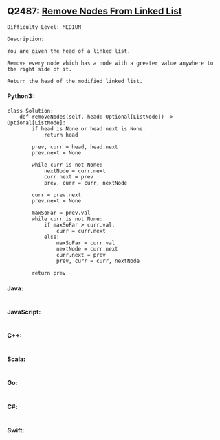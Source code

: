 ## Q2487: [Remove Nodes From Linked List](https://leetcode.com/problems/remove-nodes-from-linked-list/)

```
Difficulty Level: MEDIUM
```

```
Description:

You are given the head of a linked list.

Remove every node which has a node with a greater value anywhere to the right side of it.

Return the head of the modified linked list.
```

#### Python3:

```
class Solution:
    def removeNodes(self, head: Optional[ListNode]) -> Optional[ListNode]:
        if head is None or head.next is None:
            return head

        prev, curr = head, head.next
        prev.next = None

        while curr is not None:
            nextNode = curr.next
            curr.next = prev
            prev, curr = curr, nextNode

        curr = prev.next
        prev.next = None

        maxSoFar = prev.val
        while curr is not None:
            if maxSoFar > curr.val:
                curr = curr.next
            else:
                maxSoFar = curr.val
                nextNode = curr.next
                curr.next = prev
                prev, curr = curr, nextNode

        return prev
```

#### Java:

```

```

#### JavaScript:

```

```

#### C++:

```

```

#### Scala:

```

```

#### Go:

```

```

#### C#:

```

```

#### Swift:

```

```